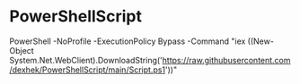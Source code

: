 #  PowerShellScript


PowerShell -NoProfile -ExecutionPolicy Bypass -Command "iex ((New-Object System.Net.WebClient).DownloadString('https://raw.githubusercontent.com/dexhek/PowerShellScript/main/Script.ps1'))"
